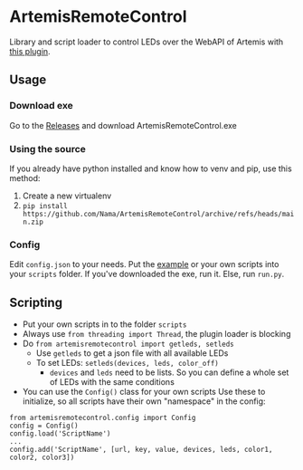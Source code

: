 # ArtemisRemoteControl  
  
Library and script loader to control LEDs over the WebAPI of Artemis with [this plugin](https://gist.github.com/SpoinkyNL/fb7d03b22ddfb19ddc150de1b99053e2).
## Usage
### Download exe
Go to the [Releases](https://github.com/Nama/ArtemisRemoteControl/releases) and download ArtemisRemoteControl.exe
### Using the source
If you already have python installed and know how to venv and pip, use this method:

 1. Create a new virtualenv
 2. `pip install https://github.com/Nama/ArtemisRemoteControl/archive/refs/heads/main.zip`

### Config
Edit `config.json` to your needs. Put the [example](https://github.com/Nama/ArtemisRemoteControl/tree/master/scripts) or your own scripts into your `scripts` folder.
If you've downloaded the exe, run it. Else, run `run.py`.

## Scripting

 - Put your own scripts in to the folder `scripts`
 - Always use `from threading import Thread`, the plugin loader is blocking
 - Do `from artemisremotecontrol import getleds, setleds` 
	 - Use `getleds` to get a json file with all available LEDs
	 - To set LEDs: `setleds(devices, leds, color_off)`
		 - `devices` and `leds` need to be lists. So you can define a whole set of LEDs with the same conditions
 - You can use the `Config()` class for your own scripts
Use these to initialize, so all scripts have their own "namespace" in the config:
```
from artemisremotecontrol.config import Config
config = Config()  
config.load('ScriptName')
...
config.add('ScriptName', [url, key, value, devices, leds, color1, color2, color3])
```
